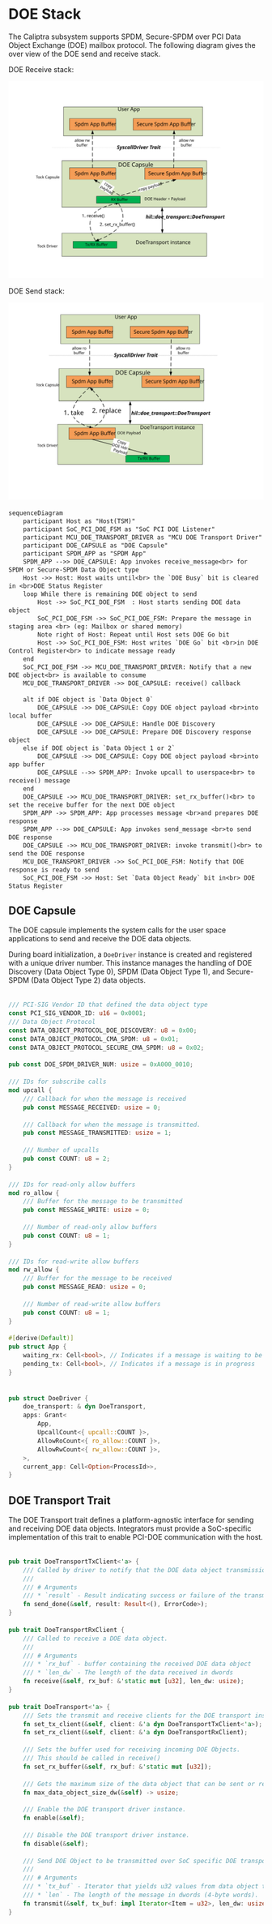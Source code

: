 # DOE Stack
The Caliptra subsystem supports SPDM, Secure-SPDM over PCI Data Object Exchange (DOE) mailbox protocol. The following diagram gives the over view of the DOE send and receive stack.

DOE Receive stack:

![The DOE Tock receive stack](images/doe_tock_receive.svg)


DOE Send stack:

![The DOE Tock send stack](images/doe_tock_send.svg)

```mermaid
sequenceDiagram
    participant Host as "Host(TSM)"
    participant SoC_PCI_DOE_FSM as "SoC PCI DOE Listener"
    participant MCU_DOE_TRANSPORT_DRIVER as "MCU DOE Transport Driver"
    participant DOE_CAPSULE as "DOE Capsule"
    participant SPDM_APP as "SPDM App"
    SPDM_APP -->> DOE_CAPSULE: App invokes receive_message<br> for SPDM or Secure-SPDM Data Object type 
    Host ->> Host: Host waits until<br> the `DOE Busy` bit is cleared in <br>DOE Status Register
    loop While there is remaining DOE object to send
        Host ->> SoC_PCI_DOE_FSM  : Host starts sending DOE data object
        SoC_PCI_DOE_FSM ->> SoC_PCI_DOE_FSM: Prepare the message in staging area <br> (eg: Mailbox or shared memory)
        Note right of Host: Repeat until Host sets DOE Go bit
        Host ->> SoC_PCI_DOE_FSM: Host writes `DOE Go` bit <br>in DOE Control Register<br> to indicate message ready
    end
    SoC_PCI_DOE_FSM ->> MCU_DOE_TRANSPORT_DRIVER: Notify that a new DOE object<br> is available to consume
    MCU_DOE_TRANSPORT_DRIVER ->> DOE_CAPSULE: receive() callback

    alt if DOE object is `Data Object 0`
        DOE_CAPSULE ->> DOE_CAPSULE: Copy DOE object payload <br>into local buffer
        DOE_CAPSULE ->> DOE_CAPSULE: Handle DOE Discovery
        DOE_CAPSULE ->> DOE_CAPSULE: Prepare DOE Discovery response object
    else if DOE object is `Data Object 1 or 2`
        DOE_CAPSULE ->> DOE_CAPSULE: Copy DOE object payload <br>into app buffer
        DOE_CAPSULE -->> SPDM_APP: Invoke upcall to userspace<br> to receive() message
    end
    DOE_CAPSULE ->> MCU_DOE_TRANSPORT_DRIVER: set_rx_buffer()<br> to set the receive buffer for the next DOE object
    SPDM_APP ->> SPDM_APP: App processes message <br>and prepares DOE response
    SPDM_APP -->> DOE_CAPSULE: App invokes send_message <br>to send DOE response
    DOE_CAPSULE ->> MCU_DOE_TRANSPORT_DRIVER: invoke transmit()<br> to send the DOE response
    MCU_DOE_TRANSPORT_DRIVER ->> SoC_PCI_DOE_FSM: Notify that DOE response is ready to send
    SoC_PCI_DOE_FSM ->> Host: Set `Data Object Ready` bit in<br> DOE Status Register
```
## DOE Capsule
The DOE capsule implements the system calls for the user space applications to send and receive the DOE data objects.

During board initialization, a `DoeDriver` instance is created and registered with a unique driver number. This instance manages the handling of DOE Discovery (Data Object Type 0), SPDM (Data Object Type 1), and Secure-SPDM (Data Object Type 2) data objects.


```Rust

/// PCI-SIG Vendor ID that defined the data object type
const PCI_SIG_VENDOR_ID: u16 = 0x0001;
/// Data Object Protocol
const DATA_OBJECT_PROTOCOL_DOE_DISCOVERY: u8 = 0x00;
const DATA_OBJECT_PROTOCOL_CMA_SPDM: u8 = 0x01;
const DATA_OBJECT_PROTOCOL_SECURE_CMA_SPDM: u8 = 0x02;

pub const DOE_SPDM_DRIVER_NUM: usize = 0xA000_0010;

/// IDs for subscribe calls
mod upcall {
    /// Callback for when the message is received
    pub const MESSAGE_RECEIVED: usize = 0;

    /// Callback for when the message is transmitted.
    pub const MESSAGE_TRANSMITTED: usize = 1;

    /// Number of upcalls
    pub const COUNT: u8 = 2;
}

/// IDs for read-only allow buffers
mod ro_allow {
    /// Buffer for the message to be transmitted
    pub const MESSAGE_WRITE: usize = 0;

    /// Number of read-only allow buffers
    pub const COUNT: u8 = 1;
}

/// IDs for read-write allow buffers
mod rw_allow {
    /// Buffer for the message to be received
    pub const MESSAGE_READ: usize = 0;

    /// Number of read-write allow buffers
    pub const COUNT: u8 = 1;
}

#[derive(Default)]
pub struct App {
    waiting_rx: Cell<bool>, // Indicates if a message is waiting to be received
    pending_tx: Cell<bool>, // Indicates if a message is in progress
}


pub struct DoeDriver {
    doe_transport: & dyn DoeTransport,
    apps: Grant<
        App,
        UpcallCount<{ upcall::COUNT }>,
        AllowRoCount<{ ro_allow::COUNT }>,
        AllowRwCount<{ rw_allow::COUNT }>,
    >,
    current_app: Cell<Option<ProcessId>>,
}

```

## DOE Transport Trait
The DOE Transport trait defines a platform-agnostic interface for sending and receiving DOE data objects. Integrators must provide a SoC-specific implementation of this trait to enable PCI-DOE communication with the host.

```Rust

pub trait DoeTransportTxClient<'a> {
    /// Called by driver to notify that the DOE data object transmission is done.
    ///
    /// # Arguments
    /// * `result` - Result indicating success or failure of the transmission
    fn send_done(&self, result: Result<(), ErrorCode>);
}

pub trait DoeTransportRxClient {
    /// Called to receive a DOE data object.
    ///
    /// # Arguments
    /// * `rx_buf` - buffer containing the received DOE data object
    /// * `len_dw` - The length of the data received in dwords
    fn receive(&self, rx_buf: &'static mut [u32], len_dw: usize);
}

pub trait DoeTransport<'a> {
    /// Sets the transmit and receive clients for the DOE transport instance
    fn set_tx_client(&self, client: &'a dyn DoeTransportTxClient<'a>);
    fn set_rx_client(&self, client: &'a dyn DoeTransportRxClient);

    /// Sets the buffer used for receiving incoming DOE Objects.
    /// This should be called in receive()
    fn set_rx_buffer(&self, rx_buf: &'static mut [u32]);

    /// Gets the maximum size of the data object that can be sent or received over DOE Transport.
    fn max_data_object_size_dw(&self) -> usize;

    /// Enable the DOE transport driver instance.
    fn enable(&self);

    /// Disable the DOE transport driver instance.
    fn disable(&self);

    /// Send DOE Object to be transmitted over SoC specific DOE transport.
    ///
    /// # Arguments
    /// * `tx_buf` - Iterator that yields u32 values from data object to be transmitted.
    /// * `len` - The length of the message in dwords (4-byte words).
    fn transmit(&self, tx_buf: impl Iterator<Item = u32>, len_dw: usize) -> Result<(), ErrorCode>;
}

```
